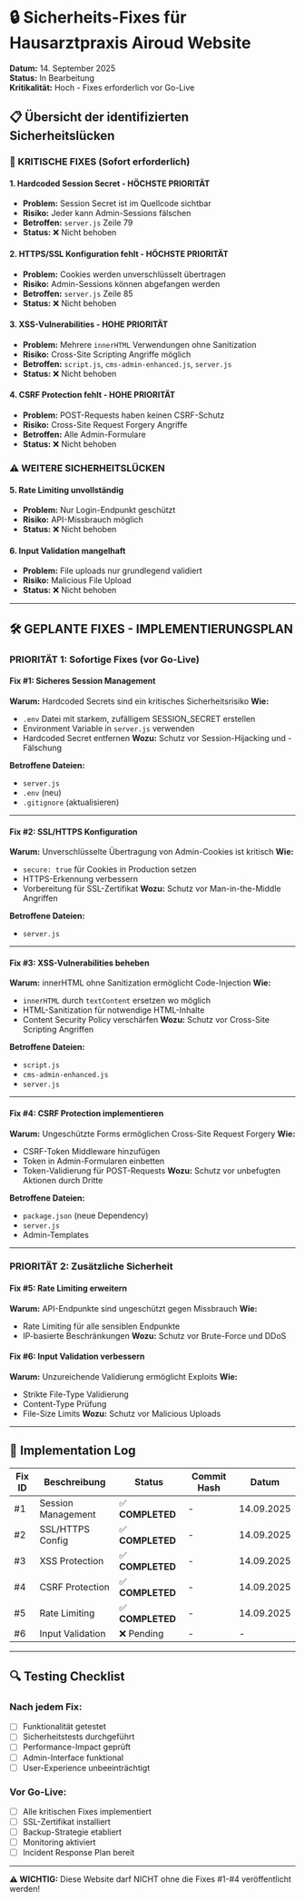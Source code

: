 # 🔒 Sicherheits-Fixes für Hausarztpraxis Airoud Website

**Datum:** 14. September 2025  
**Status:** In Bearbeitung  
**Kritikalität:** Hoch - Fixes erforderlich vor Go-Live

## 📋 Übersicht der identifizierten Sicherheitslücken

### 🚨 KRITISCHE FIXES (Sofort erforderlich)

#### 1. **Hardcoded Session Secret** - HÖCHSTE PRIORITÄT
- **Problem:** Session Secret ist im Quellcode sichtbar
- **Risiko:** Jeder kann Admin-Sessions fälschen
- **Betroffen:** `server.js` Zeile 79
- **Status:** ❌ Nicht behoben

#### 2. **HTTPS/SSL Konfiguration fehlt** - HÖCHSTE PRIORITÄT  
- **Problem:** Cookies werden unverschlüsselt übertragen
- **Risiko:** Admin-Sessions können abgefangen werden
- **Betroffen:** `server.js` Zeile 85
- **Status:** ❌ Nicht behoben

#### 3. **XSS-Vulnerabilities** - HOHE PRIORITÄT
- **Problem:** Mehrere `innerHTML` Verwendungen ohne Sanitization
- **Risiko:** Cross-Site Scripting Angriffe möglich
- **Betroffen:** `script.js`, `cms-admin-enhanced.js`, `server.js`
- **Status:** ❌ Nicht behoben

#### 4. **CSRF Protection fehlt** - HOHE PRIORITÄT
- **Problem:** POST-Requests haben keinen CSRF-Schutz
- **Risiko:** Cross-Site Request Forgery Angriffe
- **Betroffen:** Alle Admin-Formulare
- **Status:** ❌ Nicht behoben

### ⚠️ WEITERE SICHERHEITSLÜCKEN

#### 5. **Rate Limiting unvollständig**
- **Problem:** Nur Login-Endpunkt geschützt
- **Risiko:** API-Missbrauch möglich
- **Status:** ❌ Nicht behoben

#### 6. **Input Validation mangelhaft**
- **Problem:** File uploads nur grundlegend validiert
- **Risiko:** Malicious File Upload
- **Status:** ❌ Nicht behoben

---

## 🛠️ GEPLANTE FIXES - IMPLEMENTIERUNGSPLAN

### **PRIORITÄT 1: Sofortige Fixes (vor Go-Live)**

#### Fix #1: Sicheres Session Management
**Warum:** Hardcoded Secrets sind ein kritisches Sicherheitsrisiko
**Wie:** 
- `.env` Datei mit starkem, zufälligem SESSION_SECRET erstellen
- Environment Variable in `server.js` verwenden
- Hardcoded Secret entfernen
**Wozu:** Schutz vor Session-Hijacking und -Fälschung

**Betroffene Dateien:**
- `server.js`
- `.env` (neu)
- `.gitignore` (aktualisieren)

---

#### Fix #2: SSL/HTTPS Konfiguration
**Warum:** Unverschlüsselte Übertragung von Admin-Cookies ist kritisch
**Wie:**
- `secure: true` für Cookies in Production setzen
- HTTPS-Erkennung verbessern
- Vorbereitung für SSL-Zertifikat
**Wozu:** Schutz vor Man-in-the-Middle Angriffen

**Betroffene Dateien:**
- `server.js`

---

#### Fix #3: XSS-Vulnerabilities beheben
**Warum:** innerHTML ohne Sanitization ermöglicht Code-Injection
**Wie:**
- `innerHTML` durch `textContent` ersetzen wo möglich
- HTML-Sanitization für notwendige HTML-Inhalte
- Content Security Policy verschärfen
**Wozu:** Schutz vor Cross-Site Scripting Angriffen

**Betroffene Dateien:**
- `script.js`
- `cms-admin-enhanced.js`
- `server.js`

---

#### Fix #4: CSRF Protection implementieren
**Warum:** Ungeschützte Forms ermöglichen Cross-Site Request Forgery
**Wie:**
- CSRF-Token Middleware hinzufügen
- Token in Admin-Formularen einbetten
- Token-Validierung für POST-Requests
**Wozu:** Schutz vor unbefugten Aktionen durch Dritte

**Betroffene Dateien:**
- `package.json` (neue Dependency)
- `server.js`
- Admin-Templates

---

### **PRIORITÄT 2: Zusätzliche Sicherheit**

#### Fix #5: Rate Limiting erweitern
**Warum:** API-Endpunkte sind ungeschützt gegen Missbrauch
**Wie:**
- Rate Limiting für alle sensiblen Endpunkte
- IP-basierte Beschränkungen
**Wozu:** Schutz vor Brute-Force und DDoS

#### Fix #6: Input Validation verbessern
**Warum:** Unzureichende Validierung ermöglicht Exploits
**Wie:**
- Strikte File-Type Validierung
- Content-Type Prüfung
- File-Size Limits
**Wozu:** Schutz vor Malicious Uploads

---

## 📝 Implementation Log

| Fix ID | Beschreibung | Status | Commit Hash | Datum |
|--------|-------------|--------|-------------|-------|
| #1 | Session Management | ✅ **COMPLETED** | - | 14.09.2025 |
| #2 | SSL/HTTPS Config | ✅ **COMPLETED** | - | 14.09.2025 |
| #3 | XSS Protection | ✅ **COMPLETED** | - | 14.09.2025 |
| #4 | CSRF Protection | ✅ **COMPLETED** | - | 14.09.2025 |
| #5 | Rate Limiting | ✅ **COMPLETED** | - | 14.09.2025 |
| #6 | Input Validation | ❌ Pending | - | - |

---

## 🔍 Testing Checklist

### Nach jedem Fix:
- [ ] Funktionalität getestet
- [ ] Sicherheitstests durchgeführt
- [ ] Performance-Impact geprüft
- [ ] Admin-Interface funktional
- [ ] User-Experience unbeeinträchtigt

### Vor Go-Live:
- [ ] Alle kritischen Fixes implementiert
- [ ] SSL-Zertifikat installiert
- [ ] Backup-Strategie etabliert
- [ ] Monitoring aktiviert
- [ ] Incident Response Plan bereit

---

**⚠️ WICHTIG:** Diese Website darf NICHT ohne die Fixes #1-#4 veröffentlicht werden!